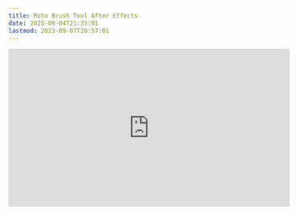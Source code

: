 ```yaml
---
title: Roto Brush Tool After Effects
date: 2023-09-04T21:33:01
lastmod: 2023-09-07T20:57:01
---
```


<div class="iframe-16-9-container">
<iframe class="youTubeIframe" width="560" height="315" src="https://www.youtube.com/embed/ab0FEbKneks?si=XrTZcjEZcfcM6XYu?rel=0" title="YouTube video player" frameborder="0" allow="accelerometer; autoplay; clipboard-write; encrypted-media; gyroscope; picture-in-picture; web-share" allowfullscreen></iframe>
</div>

